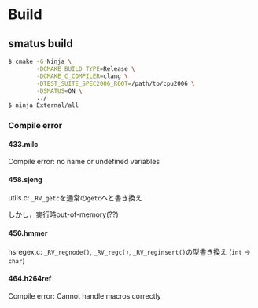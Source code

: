 # Build

## smatus build

```bash
$ cmake -G Ninja \
        -DCMAKE_BUILD_TYPE=Release \
        -DCMAKE_C_COMPILER=clang \
        -DTEST_SUITE_SPEC2006_ROOT=/path/to/cpu2006 \
        -DSMATUS=ON \
        ../
$ ninja External/all
```

### Compile error

#### 433.milc

Compile error: no name or undefined variables 

#### 458.sjeng

utils.c: `_RV_getc`を通常の`getc`へと書き換え

しかし，実行時out-of-memory(??)

#### 456.hmmer

hsregex.c: `_RV_regnode()`, `_RV_regc()`, `_RV_reginsert()`の型書き換え (`int` &rarr; `char`)

#### 464.h264ref

Compile error: Cannot handle macros correctly
